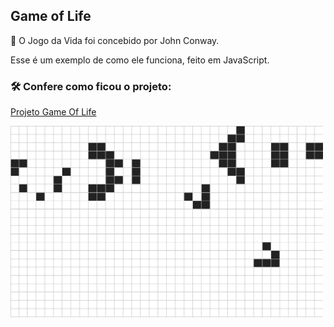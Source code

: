 ## Game of Life
<p>👾 O Jogo da Vida foi concebido por John Conway.</p>
<p>Esse é um exemplo de como ele funciona, feito em JavaScript.</p>

### 🛠 Confere como ficou o projeto:

<a href="https://eduardonk9999.github.io/gameOfLife/">Projeto Game Of Life</a>

<img src="https://github.com/eduardonk9999/gameOfLife/blob/master/imgs/game-of-life-loop-cropped.gif" width="500" />

